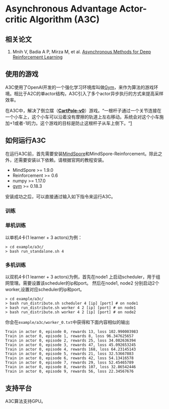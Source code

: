 # Asynchronous Advantage Actor-critic Algorithm (A3C)

## 相关论文

1. Mnih V,  Badia A P,  Mirza M, et al. [Asynchronous Methods for Deep Reinforcement Learning](https://arxiv.org/abs/1602.01783?context=cs)

## 使用的游戏

A3C使用了OpenAI开发的一个强化学习环境库叫做[Gym](https://github.com/openai/gym)，来作为算法的游戏环境。相比于A2C的单actor结构，A3C引入了多个actor异步执行的方式来提高采样效率。

在A3C中，解决了倒立摆（[**CartPole-v0**](https://www.gymlibrary.dev/environments/classic_control/cart_pole/)）游戏。“一根杆子通过一个关节连接在一个小车上，这个小车可以沿着没有摩擦的轨道上左右移动。系统会对这个小车施加+1或者-1的力。这个游戏的目标是防止这根杆子从车上倒下。“[1](https://www.gymlibrary.dev/environments/classic_control/cart_pole/)

## 如何运行A3C

在运行A3C前，首先需要安装[MindSpore](https://www.mindspore.cn/install)和MindSpore-Reinforcement。除此之外，还需要安装以下依赖。请根据官网的教程安装。

- MindSpore >= 1.9.0
- Reinforcement >= 0.6
- numpy >= 1.17.0
- [gym](https://github.com/openai/gym) >= 0.18.3

安装成功之后，可以直接通过输入如下指令来运行A3C。

### 训练

### 单机训练

以单机4卡(1 learner + 3 actors)为例：

```shell
> cd example/a3c/
> bash run_standalone.sh 4
```

### 多机训练

以双机4卡(1 learner + 3 actors)为例，首先在node1 上启动scheduler，用于组网管理。需要设置该scheduler的ip和port。
然后在node1, node2 分别启动2个worker,设置对应scheduler的ip和port。

```shell
> cd example/a3c/
> bash run_distribute.sh scheduler 4 [ip] [port] # on node1
> bash run_distribute.sh worker 4 2 [ip] [port] # on node1
> bash run_distribute.sh worker 4 2 [ip] [port] # on node2
```

你会在`example/a3c/worker_0.txt`中获得和下面内容相似的输出

```shell
Train in actor 0, episode 0, rewards 13, loss 102.990003983
Train in actor 0, episode 1, rewards 8, loss 96.347625657
Train in actor 0, episode 2, rewards 25, loss 34.082636394
Train in actor 0, episode 3, rewards 47, loss 45.092653245
Train in actor 0, episode 4, rewards 168, loss 64.23145143
Train in actor 0, episode 5, rewards 21, loss 32.53667883
Train in actor 0, episode 6, rewards 42, loss 54.13416578
Train in actor 0, episode 7, rewards 29, loss 52.45465789
Train in actor 0, episode 8, rewards 107, loss 32.86542446
Train in actor 0, episode 9, rewards 56, loss 22.34567676
```

## 支持平台

A3C算法支持GPU。
